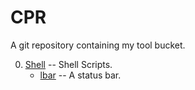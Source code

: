 # CPR

A git repository containing my tool bucket.

0. [Shell](https://github.com/losthearts/CPR/tree/main/0.%20Shell) -- Shell Scripts.
   - [lbar](https://github.com/losthearts/CPR/blob/main/0.%20Shell/lbar) -- A status bar.

